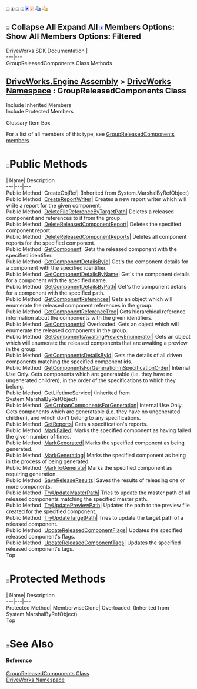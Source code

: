 ![](dotnetimages/collapse.gif) ![](dotnetimages/expand.gif) ![](dotnetimages/collapse.gif) ![](dotnetimages/expand.gif) ![](dotnetimages/drpdown.gif) ![](dotnetimages/drpdown_orange.gif) ![](dotnetimages/copycode.gif) ![](dotnetimages/copycodeHighlight.gif)

![](dotnetimages/collapse.gif) Collapse All Expand All ![](dotnetimages/drpdown.gif) Members Options: Show All  Members Options: Filtered   
---  
DriveWorks SDK Documentation  |   
---|---  
GroupReleasedComponents Class Methods   
  
[DriveWorks.Engine Assembly](topic2156.md) > [DriveWorks Namespace](topic2159.md) : GroupReleasedComponents Class  
---  
  
Include Inherited Members    
Include Protected Members    


Glossary Item Box

For a list of all members of this type, see [GroupReleasedComponents members](topic3239.md).

# ![](dotnetimages/collapse.gif)Public Methods

| Name| Description  
---|---|---  
Public Method| CreateObjRef|  (Inherited from System.MarshalByRefObject)  
Public Method| [CreateReportWriter](topic3244.md)| Creates a new report writer which will write a report for the given component.   
Public Method| [DeleteFileReferenceByTargetPath](topic3245.md)| Deletes a released component and references to it from the group.   
Public Method| [DeleteReleasedComponentReport](topic3246.md)| Deletes the specified component report.   
Public Method| [DeleteReleasedComponentReports](topic3247.md)| Deletes all component reports for the specified component.   
Public Method| [GetComponent](topic3248.md)| Gets the released component with the specified identifier.   
Public Method| [GetComponentDetailsById](topic3249.md)| Get's the component details for a component with the specified identifier.   
Public Method| [GetComponentDetailsByName](topic3250.md)| Get's the component details for a component with the specified name.   
Public Method| [GetComponentDetailsByPath](topic3251.md)| Get's the component details for a component with the specified path.   
Public Method| [GetComponentReferences](topic3252.md)| Gets an object which will enumerate the released component references in the group.   
Public Method| [GetComponentReferenceTree](topic3253.md)| Gets hierarchical reference information about the components with the given identifiers.   
Public Method| [GetComponents](topic3254.md)| Overloaded. Gets an object which will enumerate the released components in the group.   
Public Method| [GetComponentsAwaitingPreviewEnumerator](topic3257.md)| Gets an object which will enumerate the released components that are awaiting a preview in the group.   
Public Method| [GetComponentsDetailsById](topic3258.md)| Gets the details of all driven components matching the specified component ids.   
Public Method| [GetComponentsForGenerationInSpecificationOrder](topic3259.md)| Internal Use Only. Gets components which are generatable (i.e. they have no ungenerated children), in the order of the specifications to which they belong.   
Public Method| GetLifetimeService|  (Inherited from System.MarshalByRefObject)  
Public Method| [GetOrphanComponentsForGeneration](topic3260.md)| Internal Use Only. Gets components which are generatable (i.e. they have no ungenerated children), and which don't belong to any specifications.   
Public Method| [GetReports](topic3261.md)| Gets a specification's reports.   
Public Method| [MarkFailed](topic3262.md)| Marks the specified component as having failed the given number of times.   
Public Method| [MarkGenerated](topic3263.md)| Marks the specified component as being generated.   
Public Method| [MarkGenerating](topic3264.md)| Marks the specified component as being in the process of being generated.   
Public Method| [MarkToGenerate](topic3265.md)| Marks the specified component as requiring generation.   
Public Method| [SaveReleaseResults](topic3266.md)| Saves the results of releasing one or more components.   
Public Method| [TryUpdateMasterPath](topic3267.md)| Tries to update the master path of all released components matching the specified master path.   
Public Method| [TryUpdatePreviewPath](topic3268.md)| Updates the path to the preview file created for the specified component.   
Public Method| [TryUpdateTargetPath](topic3269.md)| Tries to update the target path of a released component.   
Public Method| [UpdateReleasedComponentFlags](topic3270.md)| Updates the specified released component's flags.   
Public Method| [UpdateReleasedComponentTags](topic3271.md)| Updates the specified released component's tags.   
Top

# ![](dotnetimages/collapse.gif)Protected Methods

| Name| Description  
---|---|---  
Protected Method| MemberwiseClone| Overloaded. (Inherited from System.MarshalByRefObject)  
Top

# ![](dotnetimages/collapse.gif)See Also

#### Reference

[GroupReleasedComponents Class](topic3238.md)   
[DriveWorks Namespace](topic2159.md)


